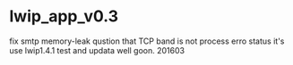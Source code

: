 # lwip_app_v0.3
fix smtp memory-leak qustion that TCP band is not process erro status
it's use lwip1.4.1 
test and updata well goon.
201603
